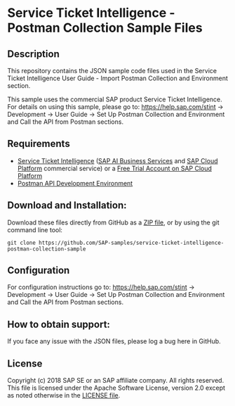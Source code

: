 # Service Ticket Intelligence - Postman Collection Sample Files

## Description

This repository contains the JSON sample code files used in the Service Ticket Intelligence User Guide - Import Postman Collection and Environment section.  

This sample uses the commercial SAP product Service Ticket Intelligence. For details on using this sample, please go to: https://help.sap.com/stint -> Development -> User Guide -> Set Up Postman Collection and Environment and Call the API from Postman sections.

## Requirements

- [Service Ticket Intelligence](https://help.sap.com/stint) ([SAP AI Business Services](https://help.sap.com/aibus) and [SAP Cloud Platform](https://help.sap.com/viewer/product/CP/Cloud/en-US) commercial service) or a [Free Trial Account on SAP Cloud Platform](https://developers.sap.com/tutorials/hcp-create-trial-account.html) 
- [Postman API Development Environment](https://www.getpostman.com/)

## Download and Installation:

Download these files directly from GitHub as a [ZIP file](https://github.com/SAP-samples/service-ticket-intelligence-postman-collection-sample/archive/master.zip), or by using the git command line tool:

    git clone https://github.com/SAP-samples/service-ticket-intelligence-postman-collection-sample
  
## Configuration

For configuration instructions go to: https://help.sap.com/stint -> Development -> User Guide -> Set Up Postman Collection and Environment and Call the API from Postman sections.

## How to obtain support:

If you face any issue with the JSON files, please log a bug here in GitHub.

## License

Copyright (c) 2018 SAP SE or an SAP affiliate company. All rights reserved. This file is licensed under the Apache Software License, version 2.0 except as noted otherwise in the  [LICENSE file](/LICENSE).
